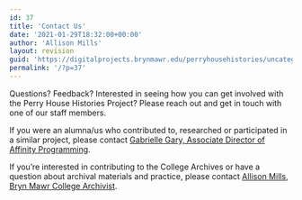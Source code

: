 ```yaml
---
id: 37
title: 'Contact Us'
date: '2021-01-29T18:32:00+00:00'
author: 'Allison Mills'
layout: revision
guid: 'https://digitalprojects.brynmawr.edu/perryhousehistories/uncategorized/14-revision-v1/'
permalink: '/?p=37'
---
```


Questions? Feedback? Interested in seeing how you can get involved with the Perry House Histories Project? Please reach out and get in touch with one of our staff members.

If you were an alumna/us who contributed to, researched or participated in a similar project, please contact [Gabrielle Gary, Associate Director of Affinity Programming](mailto:%20ggary@brynmawr.edu).

If you’re interested in contributing to the College Archives or have a question about archival materials and practice, please contact [Allison Mills, Bryn Mawr College Archivist](mailto:amills1@brynmawr.edu).